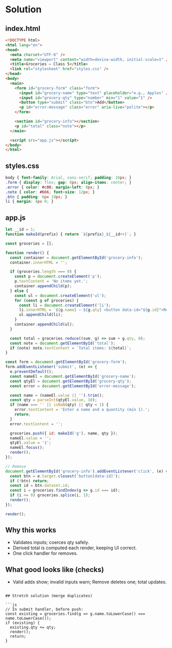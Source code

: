 # Solution

## index.html
```html
<!DOCTYPE html>
<html lang="en">
<head>
  <meta charset="UTF-8" />
  <meta name="viewport" content="width=device-width, initial-scale=1" />
  <title>Groceries — Class 5</title>
  <link rel="stylesheet" href="styles.css" />
</head>
<body>
  <main>
    <form id="grocery-form" class="form">
      <input id="grocery-name" type="text" placeholder="e.g., Apples" />
      <input id="grocery-qty" type="number" min="1" value="1" />
      <button type="submit" class="btn">Add</button>
      <p id="error-message" class="error" aria-live="polite"></p>
    </form>

    <section id="grocery-info"></section>
    <p id="total" class="note"></p>
  </main>

  <script src="app.js"></script>
</body>
</html>
```

## styles.css
```css
body { font-family: Arial, sans-serif; padding: 16px; }
.form { display: flex; gap: 8px; align-items: center; }
.error { color: #c00; margin-left: 8px; }
.note { color: #666; font-size: 12px; }
.btn { padding: 6px 10px; }
li { margin: 4px 0; }
```

## app.js
```js
let __id = 1;
function makeId(prefix) { return `${prefix}_${__id++}`; }

const groceries = [];

function render() {
  const container = document.getElementById('grocery-info');
  container.innerHTML = '';

  if (groceries.length === 0) {
    const p = document.createElement('p');
    p.textContent = 'No items yet.';
    container.appendChild(p);
  } else {
    const ul = document.createElement('ul');
    for (const g of groceries) {
      const li = document.createElement('li');
      li.innerHTML = `${g.name} — ${g.qty} <button data-id="${g.id}">Remove</button>`;
      ul.appendChild(li);
    }
    container.appendChild(ul);
  }

  const total = groceries.reduce((sum, g) => sum + g.qty, 0);
  const note = document.getElementById('total');
  if (note) note.textContent = `Total items: ${total}`;
}

const form = document.getElementById('grocery-form');
form.addEventListener('submit', (e) => {
  e.preventDefault();
  const nameEl = document.getElementById('grocery-name');
  const qtyEl = document.getElementById('grocery-qty');
  const error = document.getElementById('error-message');

  const name = (nameEl.value || '').trim();
  const qty = parseInt(qtyEl.value, 10);
  if (name === '' || isNaN(qty) || qty < 1) {
    error.textContent = 'Enter a name and a quantity (min 1).';
    return;
  }
  error.textContent = '';

  groceries.push({ id: makeId('g'), name, qty });
  nameEl.value = '';
  qtyEl.value = '1';
  nameEl.focus();
  render();
});

// Remove
document.getElementById('grocery-info').addEventListener('click', (e) => {
  const btn = e.target.closest('button[data-id]');
  if (!btn) return;
  const id = btn.dataset.id;
  const i = groceries.findIndex(g => g.id === id);
  if (i >= 0) groceries.splice(i, 1);
  render();
});

render();
```

## Why this works
- Validates inputs; coerces qty safely.
- Derived total is computed each render, keeping UI correct.
- One click handler for removes.

## What good looks like (checks)
- Valid adds show; invalid inputs warn; Remove deletes one; total updates.
```

## Stretch solution (merge duplicates)

```js
// In submit handler, before push:
const existing = groceries.find(g => g.name.toLowerCase() === name.toLowerCase());
if (existing) {
  existing.qty += qty;
  render();
  return;
}
```
